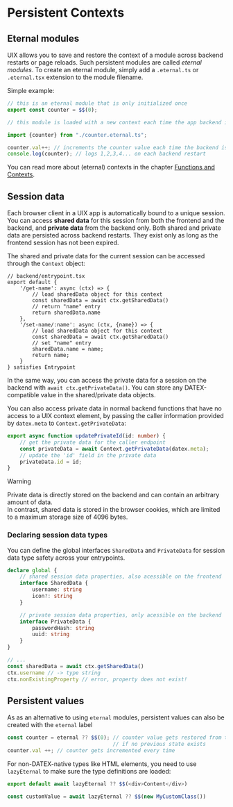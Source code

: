 # Persistent Contexts

## Eternal modules

UIX allows you to save and restore the context of a module across backend restarts or page reloads.
Such persistent modules are called *eternal modules*.
To create an eternal module, simply add a `.eternal.ts` or `.eternal.tsx` extension to the module filename.

Simple example:

```ts title="backend/counter.eternal.ts" icon="fa-file"
// this is an eternal module that is only initialized once
export const counter = $$(0);
```

```ts title="backend/entrypoint.ts" icon="fa-file"
// this module is loaded with a new context each time the app backend is restarted

import {counter} from "./counter.eternal.ts";

counter.val++; // increments the counter value each time the backend is restarted
console.log(counter); // logs 1,2,3,4... on each backend restart
```

You can read more about (eternal) contexts in the chapter [Functions and Contexts](./11%20Functions%20and%20Contexts.md).


## Session data

Each browser client in a UIX app is automatically bound to a unique session.
You can access **shared data** for this session from both the frontend and the backend, and **private data** from the backend only.
Both shared and private data are persisted across backend restarts. They exist only as long as the frontend session has not been expired.

The shared and private data for the current session can be accessed through the `Context` object:

```tsx
// backend/entrypoint.tsx
export default {
    '/get-name': async (ctx) => {
        // load sharedData object for this context
        const sharedData = await ctx.getSharedData()
        // return "name" entry
        return sharedData.name
    },
    '/set-name/:name': async (ctx, {name}) => {
        // load sharedData object for this context
        const sharedData = await ctx.getSharedData()
        // set "name" entry
        sharedData.name = name;
        return name;
    }
} satisfies Entrypoint
```

In the same way, you can access the private data for a session on the backend with `await ctx.getPrivateData()`.
You can store any DATEX-compatible value in the shared/private data objects.

You can also access private data in normal backend functions that have no access to a UIX context element, by passing
the caller information provided by `datex.meta` to `Context.getPrivateData`:
```ts
export async function updatePrivateId(id: number) {
    // get the private data for the caller endpoint
    const privateData = await Context.getPrivateData(datex.meta);
    // update the 'id' field in the private data 
    privateData.id = id;
}
```

> [!WARNING]
> Private data is directly stored on the backend and can contain an arbitrary amount of data.<br>
> In contrast, shared data is stored in the browser cookies, which are limited to a maximum storage size of 4096 bytes.


### Declaring session data types

You can define the global interfaces `SharedData` and `PrivateData` for session data type safety
across your entrypoints.

```ts
declare global {
    // shared session data properties, also acessible on the frontend
    interface SharedData {
        username: string
        icon?: string
    }

    // private session data properties, only acessible on the backend
    interface PrivateData {
        passwordHash: string
        uuid: string
    }
}

// ...
const sharedData = await ctx.getSharedData()
ctx.username // -> type string
ctx.nonExistingProperty // error, property does not exist!
```



## Persistent values

As as an alternative to using `eternal` modules, persistent values can also be created with the `eternal` label

```typescript
const counter = eternal ?? $$(0); // counter value gets restored from the previous state or initialized
                                  // if no previous state exists
counter.val ++; // counter gets incremented every time
```

For non-DATEX-native types like HTML elements, you need to use `lazyEternal` to make sure the type definitions are loaded:

```typescript
export default await lazyEternal ?? $$(<div>Content</div>)
```

```typescript
const customValue = await lazyEternal ?? $$(new MyCustomClass())
```
